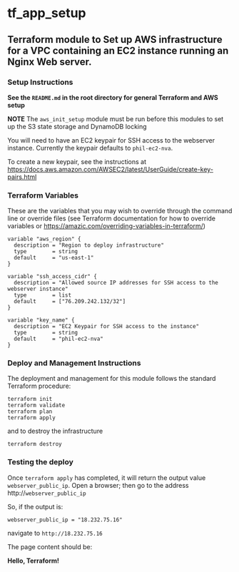# tf_app_setup
## Terraform module to Set up AWS infrastructure for a VPC containing an EC2 instance running an Nginx Web server.
### Setup Instructions
**See the `README.md` in the root directory for general Terraform and AWS setup**

**NOTE** The `aws_init_setup` module must be run before this modules to set up the S3 state storage and DynamoDB locking

You will need to have an EC2 keypair for SSH access to the webserver instance. Currently the keypair defaults to `phil-ec2-nva`.

To create a new keypair, see the instructions at https://docs.aws.amazon.com/AWSEC2/latest/UserGuide/create-key-pairs.html

### Terraform Variables
These are the variables that you may wish to override through the command line or override files 
(see Terraform documentation for how to override variables or https://amazic.com/overriding-variables-in-terraform/)

```
variable "aws_region" {
  description = "Region to deploy infrastructure"
  type        = string
  default     = "us-east-1"
}

variable "ssh_access_cidr" {
  description = "Allowed source IP addresses for SSH access to the webserver instance"
  type        = list
  default     = ["76.209.242.132/32"]
}

variable "key_name" {
  description = "EC2 Keypair for SSH access to the instance"
  type        = string
  default     = "phil-ec2-nva"
}
```

### Deploy and Management Instructions
The deployment and management for this module follows the standard Terraform procedure:
```
terraform init
terraform validate
terraform plan
terraform apply
```
and to destroy the infrastructure
```
terraform destroy
```
### Testing the deploy
Once `terraform apply` has completed, it will return the output value `webserver_public_ip`. Open a browser; then go to the address http://`webserver_public_ip`

So, if the output is:
```
webserver_public_ip = "18.232.75.16"
```
navigate to `http://18.232.75.16`

The page content should be:

**Hello, Terraform!**
